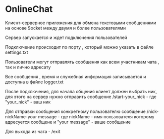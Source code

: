 # OnlineChat
Клиент-серверное приложения для обмена текстовыми сообщениями на основе Socket между двумя и более пользователями

Сервер запускается и ждет подключения пользователей

Подключение происходит по порту , который можно указать в файле settings.txt

Пользователи могут отправлять сообщения как всем участникам чата , так и лично адресату

Все сообщения , время и служебная информация записывается и доступна в файле logger.txt

После подключения, для начала общения клиент должен выбрать ник, для этого на сервер нужно отправить сообщение /start-your_nick - где "your_nick" - ваш ник

Для отправки сообщения конкретному пользователю сообщение /nick-nickName-your message - где nickName - имя пользователя которому адресуется сообщене и "your message" - ваше сообщение

Для выхода из чата - /exit
